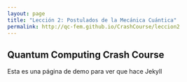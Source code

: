 ```yaml
---
layout: page
title: "Lección 2: Postulados de la Mecánica Cuántica"
permalink: http://qc-fem.github.io/CrashCourse/leccion2
---
```


## Quantum Computing Crash Course

Esta es una página de demo para ver que hace Jekyll
